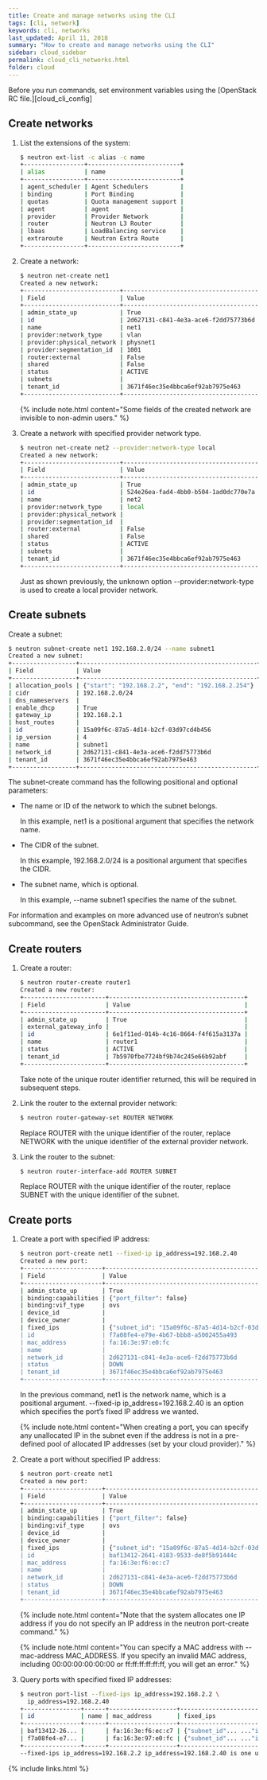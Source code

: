 ```yaml
---
title: Create and manage networks using the CLI
tags: [cli, network]
keywords: cli, networks
last_updated: April 11, 2018
summary: "How to create and manage networks using the CLI"
sidebar: cloud_sidebar
permalink: cloud_cli_networks.html
folder: cloud
---
```


Before you run commands, set environment variables using the [OpenStack RC file.][cloud_cli_config]

## Create networks
1. List the extensions of the system:
   ```sh
   $ neutron ext-list -c alias -c name
   +-----------------+--------------------------+
   | alias           | name                     |
   +-----------------+--------------------------+
   | agent_scheduler | Agent Schedulers         |
   | binding         | Port Binding             |
   | quotas          | Quota management support |
   | agent           | agent                    |
   | provider        | Provider Network         |
   | router          | Neutron L3 Router        |
   | lbaas           | LoadBalancing service    |
   | extraroute      | Neutron Extra Route      |
   +-----------------+--------------------------+
   ```
1. Create a network:
   ```sh
   $ neutron net-create net1
   Created a new network:
   +---------------------------+--------------------------------------+
   | Field                     | Value                                |
   +---------------------------+--------------------------------------+
   | admin_state_up            | True                                 |
   | id                        | 2d627131-c841-4e3a-ace6-f2dd75773b6d |
   | name                      | net1                                 |
   | provider:network_type     | vlan                                 |
   | provider:physical_network | physnet1                             |
   | provider:segmentation_id  | 1001                                 |
   | router:external           | False                                |
   | shared                    | False                                |
   | status                    | ACTIVE                               |
   | subnets                   |                                      |
   | tenant_id                 | 3671f46ec35e4bbca6ef92ab7975e463     |
   +---------------------------+--------------------------------------+
   ```

   {% include note.html content="Some fields of the created network are invisible to non-admin users." %}

1. Create a network with specified provider network type.
   ```sh
   $ neutron net-create net2 --provider:network-type local
   Created a new network:
   +---------------------------+--------------------------------------+
   | Field                     | Value                                |
   +---------------------------+--------------------------------------+
   | admin_state_up            | True                                 |
   | id                        | 524e26ea-fad4-4bb0-b504-1ad0dc770e7a |
   | name                      | net2                                 |
   | provider:network_type     | local                                |
   | provider:physical_network |                                      |
   | provider:segmentation_id  |                                      |
   | router:external           | False                                |
   | shared                    | False                                |
   | status                    | ACTIVE                               |
   | subnets                   |                                      |
   | tenant_id                 | 3671f46ec35e4bbca6ef92ab7975e463     |
   +---------------------------+--------------------------------------+
   ```
   Just as shown previously, the unknown option --provider:network-type is used to create a local provider network.

## Create subnets
Create a subnet:
```sh
$ neutron subnet-create net1 192.168.2.0/24 --name subnet1
Created a new subnet:
+------------------+--------------------------------------------------+
| Field            | Value                                            |
+------------------+--------------------------------------------------+
| allocation_pools | {"start": "192.168.2.2", "end": "192.168.2.254"} |
| cidr             | 192.168.2.0/24                                   |
| dns_nameservers  |                                                  |
| enable_dhcp      | True                                             |
| gateway_ip       | 192.168.2.1                                      |
| host_routes      |                                                  |
| id               | 15a09f6c-87a5-4d14-b2cf-03d97cd4b456             |
| ip_version       | 4                                                |
| name             | subnet1                                          |
| network_id       | 2d627131-c841-4e3a-ace6-f2dd75773b6d             |
| tenant_id        | 3671f46ec35e4bbca6ef92ab7975e463                 |
+------------------+--------------------------------------------------+
```
The subnet-create command has the following positional and optional parameters:

- The name or ID of the network to which the subnet belongs.

  In this example, net1 is a positional argument that specifies the network name.

- The CIDR of the subnet.

  In this example, 192.168.2.0/24 is a positional argument that specifies the CIDR.

- The subnet name, which is optional.

  In this example, --name subnet1 specifies the name of the subnet.

For information and examples on more advanced use of neutron’s subnet subcommand, see the OpenStack Administrator Guide.

## Create routers
1. Create a router:
   ```sh
   $ neutron router-create router1
   Created a new router:
   +-----------------------+--------------------------------------+
   | Field                 | Value                                |
   +-----------------------+--------------------------------------+
   | admin_state_up        | True                                 |
   | external_gateway_info |                                      |
   | id                    | 6e1f11ed-014b-4c16-8664-f4f615a3137a |
   | name                  | router1                              |
   | status                | ACTIVE                               |
   | tenant_id             | 7b5970fbe7724bf9b74c245e66b92abf     |
   +-----------------------+--------------------------------------+
   ```
   Take note of the unique router identifier returned, this will be required in subsequent steps.

1. Link the router to the external provider network:
   ```sh
   $ neutron router-gateway-set ROUTER NETWORK
   ```
   Replace ROUTER with the unique identifier of the router, replace NETWORK with the unique identifier of the external provider network.

1. Link the router to the subnet:
   ```sh
   $ neutron router-interface-add ROUTER SUBNET
   ```
   Replace ROUTER with the unique identifier of the router, replace SUBNET with the unique identifier of the subnet.

## Create ports
1. Create a port with specified IP address:
   ```sh
   $ neutron port-create net1 --fixed-ip ip_address=192.168.2.40
   Created a new port:
   +----------------------+----------------------------------------------------------------------+
   | Field                | Value                                                                |
   +----------------------+----------------------------------------------------------------------+
   | admin_state_up       | True                                                                 |
   | binding:capabilities | {"port_filter": false}                                               |
   | binding:vif_type     | ovs                                                                  |
   | device_id            |                                                                      |
   | device_owner         |                                                                      |
   | fixed_ips            | {"subnet_id": "15a09f6c-87a5-4d14-b2cf-03d97cd4b456", "ip_address... |
   | id                   | f7a08fe4-e79e-4b67-bbb8-a5002455a493                                 |
   | mac_address          | fa:16:3e:97:e0:fc                                                    |
   | name                 |                                                                      |
   | network_id           | 2d627131-c841-4e3a-ace6-f2dd75773b6d                                 |
   | status               | DOWN                                                                 |
   | tenant_id            | 3671f46ec35e4bbca6ef92ab7975e463                                     |
   +----------------------+----------------------------------------------------------------------+
   ```
   In the previous command, net1 is the network name, which is a positional argument. --fixed-ip ip_address=192.168.2.40 is an option which specifies the port’s fixed IP address we wanted.

   {% include note.html content="When creating a port, you can specify any unallocated IP in the subnet even if the address is not in a pre-defined pool of allocated IP addresses (set by your cloud provider)." %}

1. Create a port without specified IP address:
   ```sh
   $ neutron port-create net1
   Created a new port:
   +----------------------+----------------------------------------------------------------------+
   | Field                | Value                                                                |
   +----------------------+----------------------------------------------------------------------+
   | admin_state_up       | True                                                                 |
   | binding:capabilities | {"port_filter": false}                                               |
   | binding:vif_type     | ovs                                                                  |
   | device_id            |                                                                      |
   | device_owner         |                                                                      |
   | fixed_ips            | {"subnet_id": "15a09f6c-87a5-4d14-b2cf-03d97cd4b456", "ip_address... |
   | id                   | baf13412-2641-4183-9533-de8f5b91444c                                 |
   | mac_address          | fa:16:3e:f6:ec:c7                                                    |
   | name                 |                                                                      |
   | network_id           | 2d627131-c841-4e3a-ace6-f2dd75773b6d                                 |
   | status               | DOWN                                                                 |
   | tenant_id            | 3671f46ec35e4bbca6ef92ab7975e463                                     |
   +----------------------+----------------------------------------------------------------------+
   ```
   {% include note.html content="Note that the system allocates one IP address if you do not specify an IP address in the neutron port-create command." %}

   {% include note.html content="You can specify a MAC address with --mac-address MAC_ADDRESS. If you specify an invalid MAC address, including 00:00:00:00:00:00 or ff:ff:ff:ff:ff:ff, you will get an error." %}

1. Query ports with specified fixed IP addresses:
   ```sh
   $ neutron port-list --fixed-ips ip_address=192.168.2.2 \
     ip_address=192.168.2.40
   +----------------+------+-------------------+-------------------------------------------------+
   | id             | name | mac_address       | fixed_ips                                       |
   +----------------+------+-------------------+-------------------------------------------------+
   | baf13412-26... |      | fa:16:3e:f6:ec:c7 | {"subnet_id"... ..."ip_address": "192.168.2.2"} |
   | f7a08fe4-e7... |      | fa:16:3e:97:e0:fc | {"subnet_id"... ..."ip_address": "192.168.2.40"}|
   +----------------+------+-------------------+-------------------------------------------------+
   --fixed-ips ip_address=192.168.2.2 ip_address=192.168.2.40 is one unknown option.
   ```

{% include links.html %}
